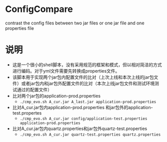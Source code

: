# ConfigCompare
contrast the config files between two jar files or one jar file and one properties file

# 说明
+ 这是一个很小的shell脚本，没有采用规范的框架和模式，但以相对简洁的方式进行编码。对于yml文件需要先转换成properties文件。
+ 该脚本用于实现两个jar包内配置文件的比对（上次上线和本次上线的jar包文件）或者jar包内和jar包外配置文件的比对（本次上线jar包文件和测试环境测试通过的配置文件）
+ 比对两个jar包的application-prod.properties
  - `./cmp_evo.sh A_cur.jar A_last.jar application-prod.properties`
+ 比对A_cur.jar包内application-prod.properties 和jar包外的application-test.propertes
  - `./cmp_evo.sh A_cur.jar config/application-test.properties application-prod.properties`
+ 比对A_cur.jar包内quartz.properties和jar包外quartz-test.properties
  - `./cmp_evo.sh A_cur.jar quartz-test.properties quartz.properties `

